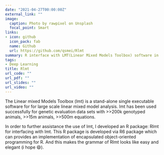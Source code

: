 ```yaml
---
date: "2021-04-27T00:00:00Z"
external_link: ""
image:
  caption: Photo by rawpixel on Unsplash
  focal_point: Smart
links:
- icon: github
  icon_pack: fab
  name: Github
  url: https://github.com/qsmei/Rlmt
summary: R interface with LMT(Linear Mixed Models Toolbox) software in QGG, Aarhus University
tags:
- Deep Learning
title: Rlmt
url_code: ""
url_pdf: ""
url_slides: ""
url_video: ""
---
```


The Linear mixed Models Toolbox (lmt) is a stand-alone single executable software for for large scale linear mixed model analysis. lmt has been used successfully for genetic evaluation data sets with >>200k genotyped animals, >>15m animals, >>500m equations. 

 In order to further assistance the use of lmt, I developed an R package: Rlmt for interfacing with lmt. This R package is developed via R6 package which can provides an implementation of encapsulated object-oriented programming for R. And this makes the grammar of Rlmt looks like easy and elegant (i hope 😄).
